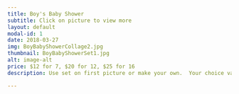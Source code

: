 ```yaml
---
title: Boy's Baby Shower
subtitle: Click on picture to view more
layout: default
modal-id: 1
date: 2018-03-27
img: BoyBabyShowerCollage2.jpg
thumbnail: BoyBabyShowerSet1.jpg
alt: image-alt
price: $12 for 7, $20 for 12, $25 for 16
description: Use set on first picture or make your own.  Your choice vanilla or chocolate.   

---
```

